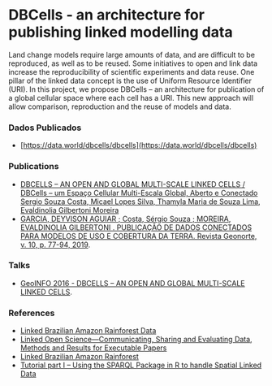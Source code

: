 
# DBCells - an architecture for publishing linked modelling data

Land change models require large amounts of data, and are difficult to be reproduced, as well as to be reused. Some initiatives to open and link data increase the reproducibility of scientific experiments and data reuse. One pillar of the linked data concept is the use of Uniform Resource Identifier (URI). In this project, we propose DBCells – an architecture for publication of a global cellular space where each cell has a URI. This new approach will allow comparison, reproduction and the reuse of models and data.



### Dados Publicados

  * [https://data.world/dbcells/dbcells](https://data.world/dbcells/dbcells)
  


### Publications 

* [DBCELLS – AN OPEN AND GLOBAL MULTI-SCALE LINKED CELLS / DBCells – um Espaço Cellular Multi-Escala Global, Aberto e Conectado
Sergio Souza Costa,	Micael Lopes Silva,	Thamyla Maria de Souza Lima,	Evaldinolia Gilbertoni Moreira](https://seer.ufu.br/index.php/revistabrasileiracartografia/article/view/44003)
* [GARCIA, DEYVISON AGUIAR ; Costa, Sérgio Souza ; MOREIRA, EVALDINOLIA GILBERTONI . PUBLICAÇÃO DE DADOS CONECTADOS PARA MODELOS DE USO E COBERTURA DA TERRA. Revista Geonorte, v. 10, p. 77-94, 2019](https://www.periodicos.ufam.edu.br/index.php/revista-geonorte/article/view/5573).



### Talks
  * [GeoINFO 2016 - DBCELLS – AN OPEN AND GLOBAL MULTI-SCALE LINKED CELLS](https://pt.slideshare.net/skosta/dbcells-an-open-and-global-multiscale-linked-cells).

### References

* [Linked Brazilian Amazon Rainforest Data](http://www.semantic-web-journal.net/sites/default/files/swj302.pdf)
* [Linked Open Science—Communicating, Sharing and Evaluating
Data, Methods and Results for Executable Papers](http://kauppinen.net/tomi/linked-open-science-camera-ready-2011-03-28.pdf)
* [Linked Brazilian Amazon Rainforest](http://linkedscience.org/data/linked-brazilian-amazon-rainforest/)
* [Tutorial part I – Using the SPARQL Package in R to handle Spatial Linked Data](http://linkedscience.org/tools/sparql-package-for-r/tutorial-on-sparql-package-for-r/)
